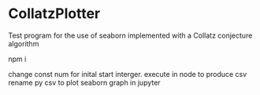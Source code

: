 # CollatzPlotter
Test program for the use of seaborn implemented with a Collatz conjecture algorithm

npm i 

change const num for inital start interger. 
execute in node to produce csv
rename py csv to plot seaborn graph in jupyter
